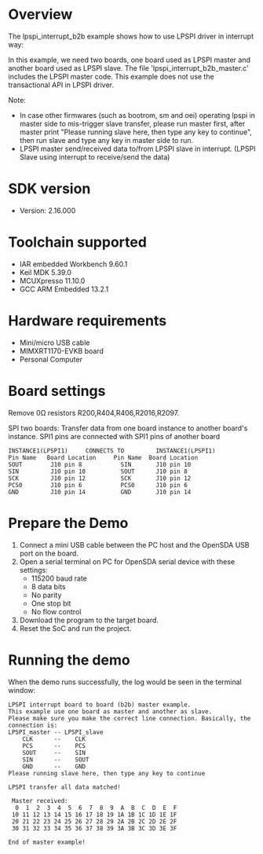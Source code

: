 Overview
========
The lpspi_interrupt_b2b example shows how to use LPSPI driver in interrupt way:

In this example, we need two boards, one board used as LPSPI master and another board used as LPSPI slave.
The file 'lpspi_interrupt_b2b_master.c' includes the LPSPI master code.
This example does not use the transactional API in LPSPI driver.

Note:
  - In case other firmwares (such as bootrom, sm and oei) operating lpspi in master side to mis-trigger slave transfer, please run master first, after master print "Please running slave here, then type any key to continue", then run slave and type any key in master side to run.
  - LPSPI master send/received data to/from LPSPI slave in interrupt. (LPSPI Slave using interrupt to receive/send the data)



SDK version
===========
- Version: 2.16.000

Toolchain supported
===================
- IAR embedded Workbench  9.60.1
- Keil MDK  5.39.0
- MCUXpresso  11.10.0
- GCC ARM Embedded  13.2.1

Hardware requirements
=====================
- Mini/micro USB cable
- MIMXRT1170-EVKB board
- Personal Computer

Board settings
==============
Remove 0Ω resistors R200,R404,R406,R2016,R2097.

SPI two boards:
Transfer data from one board instance to another board's instance.
SPI1 pins are connected with SPI1 pins of another board
~~~~~~~~~~~~~~~~~~~~~~~~~~~~~~~~~~~~~~~~~~~~~~~~~~~~~~
INSTANCE1(LPSPI1)     CONNECTS TO         INSTANCE1(LPSPI1)
Pin Name   Board Location     Pin Name  Board Location
SOUT        J10 pin 8           SIN       J10 pin 10
SIN         J10 pin 10          SOUT      J10 pin 8
SCK         J10 pin 12          SCK       J10 pin 12
PCS0        J10 pin 6           PCS0      J10 pin 6 
GND         J10 pin 14          GND       J10 pin 14
~~~~~~~~~~~~~~~~~~~~~~~~~~~~~~~~~~~~~~~~~~~~~~~~~~~~~~

Prepare the Demo
================
1.  Connect a mini USB cable between the PC host and the OpenSDA USB port on the board.
2.  Open a serial terminal on PC for OpenSDA serial device with these settings:
    - 115200 baud rate
    - 8 data bits
    - No parity
    - One stop bit
    - No flow control
3.  Download the program to the target board.
4.  Reset the SoC and run the project.


Running the demo
================
When the demo runs successfully, the log would be seen in the terminal window:
~~~~~~~~~~~~~~~~~~~~~~~~~~~~~~~~~~~~~~~~~~~~~~~~~~~~~~~~~~~~~~~~~~~~~~~~~~~~~~~~~~~~
LPSPI interrupt board to board (b2b) master example.
This example use one board as master and another as slave.
Please make sure you make the correct line connection. Basically, the connection is:
LPSPI_master -- LPSPI_slave
    CLK      --    CLK
    PCS      --    PCS
    SOUT     --    SIN
    SIN      --    SOUT
    GND      --    GND
Please running slave here, then type any key to continue

LPSPI transfer all data matched!

 Master received:
  0  1  2  3  4  5  6  7  8  9  A  B  C  D  E  F
 10 11 12 13 14 15 16 17 18 19 1A 1B 1C 1D 1E 1F
 20 21 22 23 24 25 26 27 28 29 2A 2B 2C 2D 2E 2F
 30 31 32 33 34 35 36 37 38 39 3A 3B 3C 3D 3E 3F

End of master example!
~~~~~~~~~~~~~~~~~~~~~~~~~~~~~~~~~~~~~~~~~~~~~~~~~~~~~~~~~~~~~~~~~~~~~~~~~~~~~~~~~~~~~

